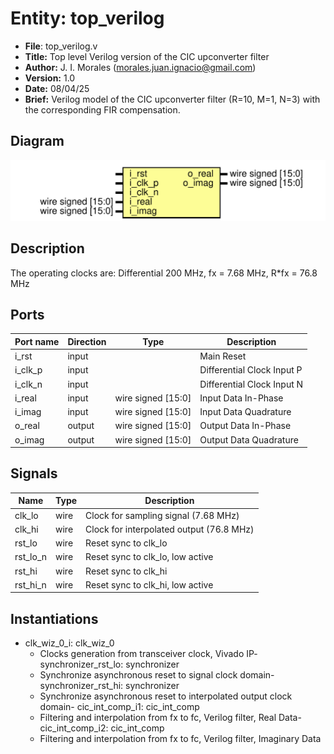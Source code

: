 
# Entity: top_verilog 
- **File**: top_verilog.v
- **Title:**  Top level Verilog version of the CIC upconverter filter
- **Author:**  J. I. Morales (morales.juan.ignacio@gmail.com)
- **Version:**  1.0
- **Date:**  08/04/25
- **Brief:**  Verilog model of the CIC upconverter filter (R=10, M=1, N=3) with the corresponding FIR compensation.

## Diagram
![Diagram](top_verilog.svg "Diagram")
## Description

The operating clocks are: Differential 200 MHz, fx = 7.68 MHz, R*fx = 76.8 MHz

## Ports

| Port name | Direction | Type               | Description                |
| --------- | --------- | ------------------ | -------------------------- |
| i_rst     | input     |                    | Main Reset                 |
| i_clk_p   | input     |                    | Differential Clock Input P |
| i_clk_n   | input     |                    | Differential Clock Input N |
| i_real    | input     | wire signed [15:0] | Input Data In-Phase        |
| i_imag    | input     | wire signed [15:0] | Input Data Quadrature      |
| o_real    | output    | wire signed [15:0] | Output Data In-Phase       |
| o_imag    | output    | wire signed [15:0] | Output Data Quadrature     |

## Signals

| Name     | Type | Description                              |
| -------- | ---- | ---------------------------------------- |
| clk_lo   | wire | Clock for sampling signal (7.68 MHz)     |
| clk_hi   | wire | Clock for interpolated output (76.8 MHz) |
| rst_lo   | wire | Reset sync to clk_lo                     |
| rst_lo_n | wire | Reset sync to clk_lo, low active         |
| rst_hi   | wire | Reset sync to clk_hi                     |
| rst_hi_n | wire | Reset sync to clk_hi, low active         |

## Instantiations

- clk_wiz_0_i: clk_wiz_0
  -  Clocks generation from transceiver clock, Vivado IP- synchronizer_rst_lo: synchronizer
  -  Synchronize asynchronous reset to signal clock domain- synchronizer_rst_hi: synchronizer
  -  Synchronize asynchronous reset to interpolated output clock domain- cic_int_comp_i1: cic_int_comp
  -  Filtering and interpolation from fx to fc, Verilog filter, Real Data- cic_int_comp_i2: cic_int_comp
  -  Filtering and interpolation from fx to fc, Verilog filter, Imaginary Data